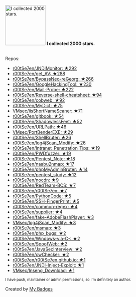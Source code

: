 <img src="https://my-badges.github.io/my-badges/stars-2000.png" alt="I collected 2000 stars." title="I collected 2000 stars." width="128">
<strong>I collected 2000 stars.</strong>
<br><br>

Repos:

* <a href="https://github.com/r00tSe7en/JNDIMonitor">r00tSe7en/JNDIMonitor: ★292</a>
* <a href="https://github.com/r00tSe7en/get_AV">r00tSe7en/get_AV: ★288</a>
* <a href="https://github.com/r00tSe7en/BypassNeo-reGeorg">r00tSe7en/BypassNeo-reGeorg: ★266</a>
* <a href="https://github.com/r00tSe7en/GoogleHackingTool">r00tSe7en/GoogleHackingTool: ★230</a>
* <a href="https://github.com/r00tSe7en/Mail-Probe">r00tSe7en/Mail-Probe: ★222</a>
* <a href="https://github.com/r00tSe7en/Reverse-shell-cheatsheet">r00tSe7en/Reverse-shell-cheatsheet: ★94</a>
* <a href="https://github.com/r00tSe7en/cobweb">r00tSe7en/cobweb: ★92</a>
* <a href="https://github.com/r00tSe7en/MyDict">r00tSe7en/MyDict: ★75</a>
* <a href="https://github.com/VMsec/iisShortNameScaner">VMsec/iisShortNameScaner: ★71</a>
* <a href="https://github.com/r00tSe7en/gitbook">r00tSe7en/gitbook: ★54</a>
* <a href="https://github.com/r00tSe7en/ShadowlessFeet">r00tSe7en/ShadowlessFeet: ★52</a>
* <a href="https://github.com/r00tSe7en/URLPath">r00tSe7en/URLPath: ★46</a>
* <a href="https://github.com/VMsec/PortBenderEXE">VMsec/PortBenderEXE: ★29</a>
* <a href="https://github.com/r00tSe7en/ShellBruter">r00tSe7en/ShellBruter: ★26</a>
* <a href="https://github.com/r00tSe7en/log4jScan_Modify">r00tSe7en/log4jScan_Modify: ★26</a>
* <a href="https://github.com/r00tSe7en/Intranet_Penetration_Tips">r00tSe7en/Intranet_Penetration_Tips: ★19</a>
* <a href="https://github.com/r00tSe7en/PWDfuzzer">r00tSe7en/PWDfuzzer: ★19</a>
* <a href="https://github.com/r00tSe7en/Pentest_Note">r00tSe7en/Pentest_Note: ★18</a>
* <a href="https://github.com/r00tSe7en/naabu2nmap">r00tSe7en/naabu2nmap: ★17</a>
* <a href="https://github.com/r00tSe7en/phpMyAdminBruter">r00tSe7en/phpMyAdminBruter: ★14</a>
* <a href="https://github.com/r00tSe7en/pentest_study">r00tSe7en/pentest_study: ★12</a>
* <a href="https://github.com/r00tSe7en/nocdn">r00tSe7en/nocdn: ★9</a>
* <a href="https://github.com/r00tSe7en/RedTeam-BCS">r00tSe7en/RedTeam-BCS: ★7</a>
* <a href="https://github.com/r00tSe7en/r00tSe7en">r00tSe7en/r00tSe7en: ★7</a>
* <a href="https://github.com/r00tSe7en/PythonCode">r00tSe7en/PythonCode: ★5</a>
* <a href="https://github.com/r00tSe7en/SSH-FingerPrint">r00tSe7en/SSH-FingerPrint: ★5</a>
* <a href="https://github.com/r00tSe7en/common-regex">r00tSe7en/common-regex: ★4</a>
* <a href="https://github.com/r00tSe7en/supplier">r00tSe7en/supplier: ★4</a>
* <a href="https://github.com/r00tSe7en/fake-AdobeFlashPlayer">r00tSe7en/fake-AdobeFlashPlayer: ★3</a>
* <a href="https://github.com/VMsec/log4jScan_Modify">VMsec/log4jScan_Modify: ★3</a>
* <a href="https://github.com/r00tSe7en/msmap">r00tSe7en/msmap: ★3</a>
* <a href="https://github.com/r00tSe7en/php_bugs">r00tSe7en/php_bugs: ★2</a>
* <a href="https://github.com/r00tSe7en/Windows-via-C-">r00tSe7en/Windows-via-C-: ★2</a>
* <a href="https://github.com/r00tSe7en/SpoofWeb">r00tSe7en/SpoofWeb: ★2</a>
* <a href="https://github.com/r00tSe7en/JavaSecInterview">r00tSe7en/JavaSecInterview: ★2</a>
* <a href="https://github.com/r00tSe7en/cwChecker">r00tSe7en/cwChecker: ★2</a>
* <a href="https://github.com/r00tSe7en/r00tSe7en.github.io">r00tSe7en/r00tSe7en.github.io: ★1</a>
* <a href="https://github.com/r00tSe7en/JNDI-Inject-Exploit">r00tSe7en/JNDI-Inject-Exploit: ★1</a>
* <a href="https://github.com/VMsec/Inseng_Download">VMsec/Inseng_Download: ★1</a>

<sup>I have push, maintainer or admin permissions, so I'm definitely an author.<sup>



Created by <a href="https://github.com/my-badges/my-badges">My Badges</a>